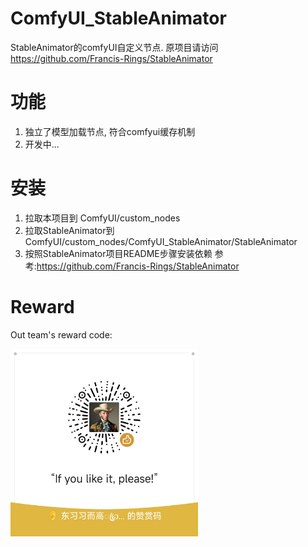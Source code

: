 # ComfyUI_StableAnimator
StableAnimator的comfyUI自定义节点.
原项目请访问 https://github.com/Francis-Rings/StableAnimator

# 功能
1. 独立了模型加载节点, 符合comfyui缓存机制
2. 开发中...

# 安装
1. 拉取本项目到 ComfyUI/custom_nodes
2. 拉取StableAnimator到 ComfyUI/custom_nodes/ComfyUI_StableAnimator/StableAnimator
3. 按照StableAnimator项目README步骤安装依赖 参考:https://github.com/Francis-Rings/StableAnimator

# Reward
Out team's reward code:

<img src="images/20250219-203952.png" alt="Out team's reward code" width="300">
